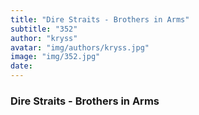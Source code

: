 ```yaml
---
title: "Dire Straits - Brothers in Arms"
subtitle: "352"
author: "kryss"
avatar: "img/authors/kryss.jpg"
image: "img/352.jpg"
date:
---
```


### Dire Straits - Brothers in Arms
